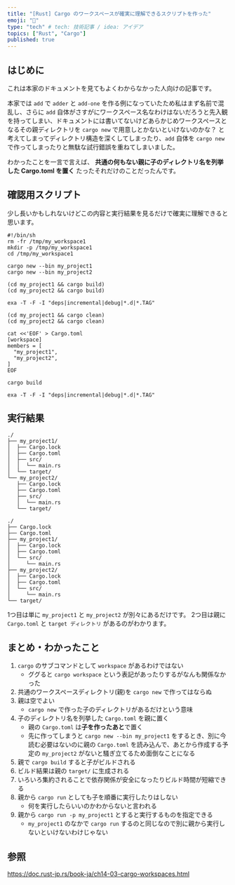 ```yaml
---
title: "[Rust] Cargo のワークスペースが確実に理解できるスクリプトを作った"
emoji: "🦉"
type: "tech" # tech: 技術記事 / idea: アイデア
topics: ["Rust", "Cargo"]
published: true
---
```


## はじめに

これは本家のドキュメントを見てもよくわからなかった人向けの記事です。

本家では `add` で `adder` と `add-one` を作る例になっていたため私はまず名前で混乱し、さらに `add` 自体がさすがにワークスペース名なわけはないだろうと先入観を持ってしまい、ドキュメントには書いてないけどあらかじめワークスペースとなるその親ディレクトリを `cargo new` で用意しとかないといけないのかな？ と考えてしまってディレクトリ構造を深くしてしまったり、`add` 自体を `cargo new` で作ってしまったりと無駄な試行錯誤を重ねてしまいました。

わかったことを一言で言えば、
**共通の何もない親に子のディレクトリ名を列挙した Cargo.toml を置く**
たったそれだけのことだったんです。

## 確認用スクリプト

少し長いかもしれないけどこの内容と実行結果を見るだけで確実に理解できると思います。

```shell
#!/bin/sh
rm -fr /tmp/my_workspace1
mkdir -p /tmp/my_workspace1
cd /tmp/my_workspace1

cargo new --bin my_project1
cargo new --bin my_project2

(cd my_project1 && cargo build)
(cd my_project2 && cargo build)

exa -T -F -I "deps|incremental|debug|*.d|*.TAG"

(cd my_project1 && cargo clean)
(cd my_project2 && cargo clean)

cat <<'EOF' > Cargo.toml
[workspace]
members = [
  "my_project1",
  "my_project2",
]
EOF

cargo build

exa -T -F -I "deps|incremental|debug|*.d|*.TAG"
```

## 実行結果

```
./
├── my_project1/
│  ├── Cargo.lock
│  ├── Cargo.toml
│  ├── src/
│  │  └── main.rs
│  └── target/
└── my_project2/
   ├── Cargo.lock
   ├── Cargo.toml
   ├── src/
   │  └── main.rs
   └── target/
```

```
./
├── Cargo.lock
├── Cargo.toml
├── my_project1/
│  ├── Cargo.lock
│  ├── Cargo.toml
│  └── src/
│     └── main.rs
├── my_project2/
│  ├── Cargo.lock
│  ├── Cargo.toml
│  └── src/
│     └── main.rs
└── target/
```

1つ目は単に `my_project1` と `my_project2` が別々にあるだけです。
2つ目は親に `Cargo.toml` と `target ディレクトリ` があるのがわかります。

## まとめ・わかったこと

1. `cargo` のサブコマンドとして `workspace` があるわけではない
   - ググると `cargo workspace` という表記があったりするがなんも関係なかった
1. 共通のワークスペースディレクトリ(親)を `cargo new` で作ってはならぬ
1. 親は空でよい
   - `cargo new` で作った子のディレクトリがあるだけという意味
1. 子のディレクトリ名を列挙した `Cargo.toml` を親に置く
   - 親の `Cargo.toml` は**子を作ったあと**で置く
   - 先に作ってしまうと `cargo new --bin my_project1` をするとき、別に今読む必要はないのに親の `Cargo.toml` を読み込んで、あとから作成する予定の `my_project2` がないと騷ぎ立てるため面倒なことになる
1. 親で `cargo build` すると子がビルドされる
1. ビルド結果は親の `target/` に生成される
1. いろいろ集約されることで依存関係が安全になったりビルド時間が短縮できる
1. 親から `cargo run` としても子を順番に実行したりはしない
   - 何を実行したらいいのかわからないと言われる
1. 親から `cargo run -p my_project1` とすると実行するものを指定できる
   - `my_project1` のなかで `cargo run` するのと同じなので別に親から実行しないといけないわけじゃない

## 参照

https://doc.rust-jp.rs/book-ja/ch14-03-cargo-workspaces.html
